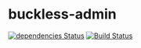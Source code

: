# buckless-admin

[![dependencies Status](https://david-dm.org/buckless-team/admin/status.png)](https://david-dm.org/buckless-team/admin)
[![Build Status](https://travis-ci.org/buckless-team/admin.svg?branch=master)](https://travis-ci.org/buckless-team/admin)
